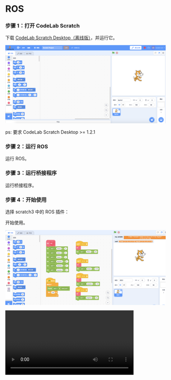 # ROS
### 步骤 1：打开 CodeLab Scratch
下载 [CodeLab Scratch Desktop（离线版）](https://www.codelab.club/blog/2020/08/20/tools)，并运行它。

![](../img/scratch3-home.png)

ps: 要求 CodeLab Scratch Desktop >= 1.2.1

### 步骤 2：运行 ROS
运行 ROS。

### 步骤 3：运行桥接程序
运行桥接程序。

### 步骤 4：开始使用
选择 scratch3 中的 ROS 插件：

开始使用。

![](/img/rrf_ros.png)

<video width=80% src="/video/rrf_ros.MP4" controls="controls"></video>
